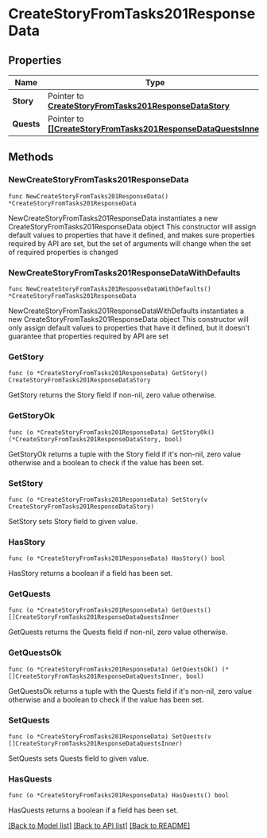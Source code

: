 # CreateStoryFromTasks201ResponseData

## Properties

Name | Type | Description | Notes
------------ | ------------- | ------------- | -------------
**Story** | Pointer to [**CreateStoryFromTasks201ResponseDataStory**](CreateStoryFromTasks201ResponseDataStory.md) |  | [optional] 
**Quests** | Pointer to [**[]CreateStoryFromTasks201ResponseDataQuestsInner**](CreateStoryFromTasks201ResponseDataQuestsInner.md) |  | [optional] 

## Methods

### NewCreateStoryFromTasks201ResponseData

`func NewCreateStoryFromTasks201ResponseData() *CreateStoryFromTasks201ResponseData`

NewCreateStoryFromTasks201ResponseData instantiates a new CreateStoryFromTasks201ResponseData object
This constructor will assign default values to properties that have it defined,
and makes sure properties required by API are set, but the set of arguments
will change when the set of required properties is changed

### NewCreateStoryFromTasks201ResponseDataWithDefaults

`func NewCreateStoryFromTasks201ResponseDataWithDefaults() *CreateStoryFromTasks201ResponseData`

NewCreateStoryFromTasks201ResponseDataWithDefaults instantiates a new CreateStoryFromTasks201ResponseData object
This constructor will only assign default values to properties that have it defined,
but it doesn't guarantee that properties required by API are set

### GetStory

`func (o *CreateStoryFromTasks201ResponseData) GetStory() CreateStoryFromTasks201ResponseDataStory`

GetStory returns the Story field if non-nil, zero value otherwise.

### GetStoryOk

`func (o *CreateStoryFromTasks201ResponseData) GetStoryOk() (*CreateStoryFromTasks201ResponseDataStory, bool)`

GetStoryOk returns a tuple with the Story field if it's non-nil, zero value otherwise
and a boolean to check if the value has been set.

### SetStory

`func (o *CreateStoryFromTasks201ResponseData) SetStory(v CreateStoryFromTasks201ResponseDataStory)`

SetStory sets Story field to given value.

### HasStory

`func (o *CreateStoryFromTasks201ResponseData) HasStory() bool`

HasStory returns a boolean if a field has been set.

### GetQuests

`func (o *CreateStoryFromTasks201ResponseData) GetQuests() []CreateStoryFromTasks201ResponseDataQuestsInner`

GetQuests returns the Quests field if non-nil, zero value otherwise.

### GetQuestsOk

`func (o *CreateStoryFromTasks201ResponseData) GetQuestsOk() (*[]CreateStoryFromTasks201ResponseDataQuestsInner, bool)`

GetQuestsOk returns a tuple with the Quests field if it's non-nil, zero value otherwise
and a boolean to check if the value has been set.

### SetQuests

`func (o *CreateStoryFromTasks201ResponseData) SetQuests(v []CreateStoryFromTasks201ResponseDataQuestsInner)`

SetQuests sets Quests field to given value.

### HasQuests

`func (o *CreateStoryFromTasks201ResponseData) HasQuests() bool`

HasQuests returns a boolean if a field has been set.


[[Back to Model list]](../README.md#documentation-for-models) [[Back to API list]](../README.md#documentation-for-api-endpoints) [[Back to README]](../README.md)


